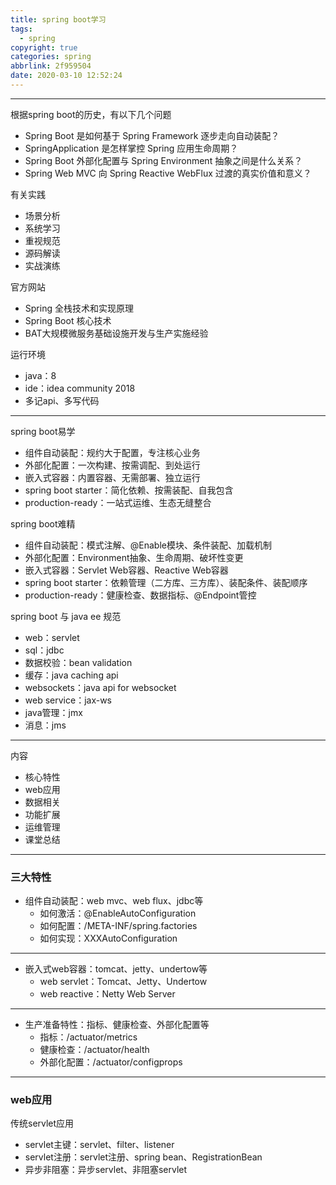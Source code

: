 ```yaml
---
title: spring boot学习
tags:
  - spring
copyright: true
categories: spring
abbrlink: 2f959504
date: 2020-03-10 12:52:24
---
```




---

根据spring boot的历史，有以下几个问题

- Spring Boot 是如何基于 Spring Framework 逐步走向自动装配？
- SpringApplication 是怎样掌控 Spring 应用生命周期？
- Spring Boot 外部化配置与 Spring Environment 抽象之间是什么关系？
- Spring Web MVC 向 Spring Reactive WebFlux 过渡的真实价值和意义？

有关实践

- 场景分析
- 系统学习
- 重视规范
- 源码解读
- 实战演练

官方网站

- Spring 全栈技术和实现原理
- Spring Boot 核心技术
- BAT大规模微服务基础设施开发与生产实施经验

运行环境

- java：8
- ide：idea community 2018
- 多记api、多写代码



---

spring boot易学

- 组件自动装配：规约大于配置，专注核心业务
- 外部化配置：一次构建、按需调配、到处运行
- 嵌入式容器：内置容器、无需部署、独立运行
- spring boot starter：简化依赖、按需装配、自我包含
- production-ready：一站式运维、生态无缝整合

spring boot难精

- 组件自动装配：模式注解、@Enable模块、条件装配、加载机制
- 外部化配置：Environment抽象、生命周期、破坏性变更
- 嵌入式容器：Servlet Web容器、Reactive Web容器
- spring boot starter：依赖管理（二方库、三方库）、装配条件、装配顺序
- production-ready：健康检查、数据指标、@Endpoint管控

spring boot 与 java ee 规范

- web：servlet
- sql：jdbc
- 数据校验：bean validation
- 缓存：java caching api
- websockets：java api for websocket
- web service：jax-ws
- java管理：jmx
- 消息：jms



---

内容

- 核心特性
- web应用
- 数据相关
- 功能扩展
- 运维管理
- 课堂总结



---

### 三大特性

- 组件自动装配：web mvc、web flux、jdbc等
  - 如何激活：@EnableAutoConfiguration
  - 如何配置：/META-INF/spring.factories
  - 如何实现：XXXAutoConfiguration

---

- 嵌入式web容器：tomcat、jetty、undertow等
  - web servlet：Tomcat、Jetty、Undertow
  - web reactive：Netty Web Server

---

- 生产准备特性：指标、健康检查、外部化配置等
  - 指标：/actuator/metrics
  - 健康检查：/actuator/health
  - 外部化配置：/actuator/configprops

---



### web应用

传统servlet应用

- servlet主键：servlet、filter、listener
- servlet注册：servlet注册、spring bean、RegistrationBean
- 异步非阻塞：异步servlet、非阻塞servlet



